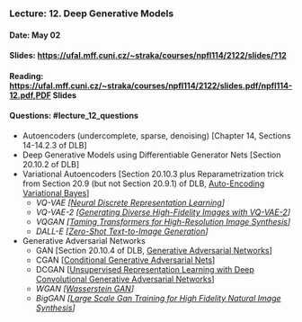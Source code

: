 ### Lecture: 12. Deep Generative Models
#### Date: May 02
#### Slides: https://ufal.mff.cuni.cz/~straka/courses/npfl114/2122/slides/?12
#### Reading: https://ufal.mff.cuni.cz/~straka/courses/npfl114/2122/slides.pdf/npfl114-12.pdf,PDF Slides
#### Questions: #lecture_12_questions

- Autoencoders (undercomplete, sparse, denoising) [Chapter 14, Sections 14-14.2.3 of DLB]
- Deep Generative Models using Differentiable Generator Nets [Section 20.10.2 of DLB]
- Variational Autoencoders [Section 20.10.3 plus Reparametrization trick from Section 20.9 (but not Section 20.9.1) of DLB, [Auto-Encoding Variational Bayes](https://arxiv.org/abs/1312.6114)]
  - _VQ-VAE [[Neural Discrete Representation Learning](https://arxiv.org/abs/1711.00937)]_
  - _VQ-VAE-2 [[Generating Diverse High-Fidelity Images with VQ-VAE-2](https://arxiv.org/abs/1906.00446)]_
  - _VQGAN [[Taming Transformers for High-Resolution Image Synthesis](https://arxiv.org/abs/2012.09841)]_
  - _DALL-E [[Zero-Shot Text-to-Image Generation](https://arxiv.org/abs/2102.12092)]_
- Generative Adversarial Networks
  - GAN [Section 20.10.4 of DLB, [Generative Adversarial Networks](https://arxiv.org/abs/1406.2661)]
  - CGAN [[Conditional Generative Adversarial Nets](https://arxiv.org/abs/1411.1784)]
  - DCGAN [[Unsupervised Representation Learning with Deep Convolutional Generative Adversarial Networks](https://arxiv.org/abs/1511.06434)]
  - _WGAN [[Wasserstein GAN](https://arxiv.org/abs/1701.07875)]_
  - _BigGAN [[Large Scale Gan Training for High Fidelity Natural Image Synthesis](https://arxiv.org/abs/1809.11096)]_
